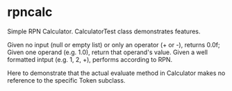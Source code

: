 # rpncalc
Simple RPN Calculator.  CalculatorTest class demonstrates features.

Given no input (null or empty list) or only an operator (+ or -), returns 0.0f;
Given one operand (e.g. 1.0), return that operand's value.
Given a well formatted intput (e.g. 1, 2, +), performs according to RPN.

Here to demonstrate that the actual evaluate method in Calculator makes no reference to the specific Token subclass.
